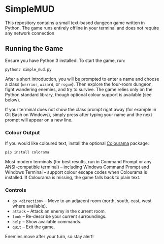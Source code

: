 # SimpleMUD

This repository contains a small text-based dungeon game written in Python. The game runs entirely offline in your terminal and does not require any network connection.

## Running the Game

Ensure you have Python 3 installed. To start the game, run:

```bash
python3 simple_mud.py
```

After a short introduction, you will be prompted to enter a name and choose a class (`warrior`, `wizard`, or `rogue`). Then explore the four-room dungeon, fight wandering enemies, and try to survive. The game relies only on the Python standard library, though optional colour support is available (see below).

If your terminal does not show the class prompt right away (for example in Git
Bash on Windows), simply press <enter> after typing your name and the next
prompt will appear on a new line.

### Colour Output

If you would like coloured text, install the optional [Colourama](https://pypi.org/project/colorama/) package:

```bash
pip install colorama
```

Most modern terminals (for best results, run in Command Prompt or any ANSI-compatible terminal) – including Windows Command Prompt and Windows Terminal – support colour escape codes when Colourama is installed. If Colourama is missing, the game falls back to plain text.


### Controls

- `go <direction>` &ndash; Move to an adjacent room (north, south, east, west where available).
- `attack` &ndash; Attack an enemy in the current room.
- `look` &ndash; Re-describe your current surroundings.
- `help` &ndash; Show available commands.
- `quit` &ndash; Exit the game.

Enemies move after your turn, so stay alert!
